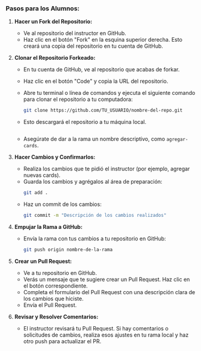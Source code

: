 

### Pasos para los Alumnos:

1. **Hacer un Fork del Repositorio:**
   - Ve al repositorio del instructor en GitHub.
   - Haz clic en el botón "Fork" en la esquina superior derecha. Esto creará una copia del repositorio en tu cuenta de GitHub.

2. **Clonar el Repositorio Forkeado:**
   - En tu cuenta de GitHub, ve al repositorio que acabas de forkar.
   - Haz clic en el botón "Code" y copia la URL del repositorio.
   - Abre tu terminal o línea de comandos y ejecuta el siguiente comando para clonar el repositorio a tu computadora:
     ```bash
     git clone https://github.com/TU_USUARIO/nombre-del-repo.git
     ```
   - Esto descargará el repositorio a tu máquina local.

     ```
   - Asegúrate de dar a la rama un nombre descriptivo, como `agregar-cards`.

3. **Hacer Cambios y Confirmarlos:**
   - Realiza los cambios que te pidió el instructor (por ejemplo, agregar nuevas cards).
   - Guarda los cambios y agrégalos al área de preparación:
     ```bash
     git add .
     ```
   - Haz un commit de los cambios:
     ```bash
     git commit -m "Descripción de los cambios realizados"
     ```

4. **Empujar la Rama a GitHub:**
   - Envía la rama con tus cambios a tu repositorio en GitHub:
     ```bash
     git push origin nombre-de-la-rama
     ```

5. **Crear un Pull Request:**
   - Ve a tu repositorio en GitHub.
   - Verás un mensaje que te sugiere crear un Pull Request. Haz clic en el botón correspondiente.
   - Completa el formulario del Pull Request con una descripción clara de los cambios que hiciste.
   - Envía el Pull Request.

6. **Revisar y Resolver Comentarios:**
   - El instructor revisará tu Pull Request. Si hay comentarios o solicitudes de cambios, realiza esos ajustes en tu rama local y haz otro push para actualizar el PR.
